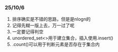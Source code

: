 ### 25/10/6
1. 排序确实是不错的思路，但是是nlogn的
2. 记得先糊一版上去，万一过了呢
3. 一定要记得判空
4. unordered_set<>用于建立集合，插入使用.insert()
5. .count()可以用于判断元素是否存在于集合内